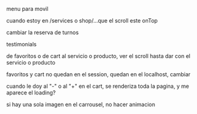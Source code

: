 menu para movil

cuando estoy en /services o shop/...que el scroll este onTop

cambiar la reserva de turnos

testimonials

de favoritos o de cart al servicio o producto, ver el scroll hasta dar con el servicio o producto

favoritos y cart no quedan en el session, quedan en el localhost, cambiar

cuando le doy al "-" o al "+" en el cart, se renderiza toda la pagina, y me aparece el loading?

si hay una sola imagen en el carrousel, no hacer animacion